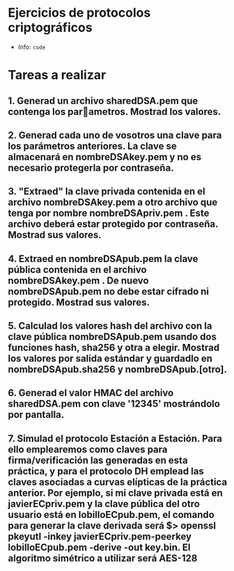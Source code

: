 # Ejercicios de protocolos criptográficos

- Info: `code`

# Tareas a realizar

## 1\. Generad un archivo sharedDSA.pem que contenga los parametros. Mostrad los valores.

## 2\. Generad cada uno de vosotros una clave para los parámetros anteriores. La clave se almacenará en nombreDSAkey.pem y no es necesario protegerla por contraseña.

## 3\. "Extraed" la clave privada contenida en el archivo nombreDSAkey.pem a otro archivo que tenga por nombre nombreDSApriv.pem . Este archivo deberá estar protegido por contraseña. Mostrad sus valores.

## 4\. Extraed en nombreDSApub.pem la clave pública contenida en el archivo nombreDSAkey.pem . De nuevo nombreDSApub.pem no debe estar cifrado ni protegido. Mostrad sus valores.

## 5\. Calculad los valores hash del archivo con la clave pública nombreDSApub.pem usando dos funciones hash, sha256 y otra a elegir. Mostrad los valores por salida estándar y guardadlo en nombreDSApub.sha256 y nombreDSApub.[otro].

## 6\. Generad el valor HMAC del archivo sharedDSA.pem con clave '12345' mostrándolo por pantalla.

## 7\. Simulad el protocolo Estación a Estación. Para ello emplearemos como claves para firma/verificación las generadas en esta práctica, y para el protocolo DH emplead las claves asociadas a curvas elípticas de la práctica anterior. Por ejemplo, si mi clave privada está en javierECpriv.pem y la clave pública del otro usuario está en lobilloECpub.pem, el comando para generar la clave derivada será $> openssl pkeyutl -inkey javierECpriv.pem-peerkey lobilloECpub.pem -derive -out key.bin. El algoritmo simétrico a utilizar será AES-128
